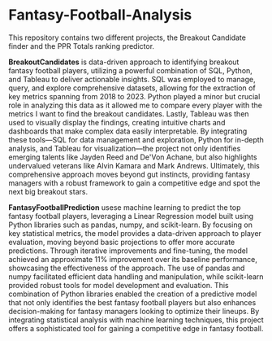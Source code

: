 # Fantasy-Football-Analysis
This repository contains two different projects, the Breakout Candidate finder and the PPR Totals ranking predictor.

**BreakoutCandidates** is data-driven approach to identifying breakout fantasy football players, utilizing a powerful combination of SQL, Python, and Tableau to deliver actionable insights. SQL was employed to manage, query, and explore comprehensive datasets, allowing for the extraction of key metrics spanning from 2018 to 2023. Python played a minor but crucial role in analyzing this data as it allowed me to compare every player with the metrics I want to find the breakout candidates. Lastly, Tableau was then used to visually display the findings, creating intuitive charts and dashboards that make complex data easily interpretable. By integrating these tools—SQL for data management and exploration, Python for in-depth analysis, and Tableau for visualization—the project not only identifies emerging talents like Jayden Reed and De'Von Achane, but also highlights undervalued veterans like Alvin Kamara and Mark Andrews. Ultimately, this comprehensive approach moves beyond gut instincts, providing fantasy managers with a robust framework to gain a competitive edge and spot the next big breakout stars.

**FantasyFootballPrediction** usese machine learning to predict the top fantasy football players, leveraging a Linear Regression model built using Python libraries such as pandas, numpy, and scikit-learn. By focusing on key statistical metrics, the model provides a data-driven approach to player evaluation, moving beyond basic projections to offer more accurate predictions. Through iterative improvements and fine-tuning, the model achieved an approximate 11% improvement over its baseline performance, showcasing the effectiveness of the approach. The use of pandas and numpy facilitated efficient data handling and manipulation, while scikit-learn provided robust tools for model development and evaluation. This combination of Python libraries enabled the creation of a predictive model that not only identifies the best fantasy football players but also enhances decision-making for fantasy managers looking to optimize their lineups. By integrating statistical analysis with machine learning techniques, this project offers a sophisticated tool for gaining a competitive edge in fantasy football.
